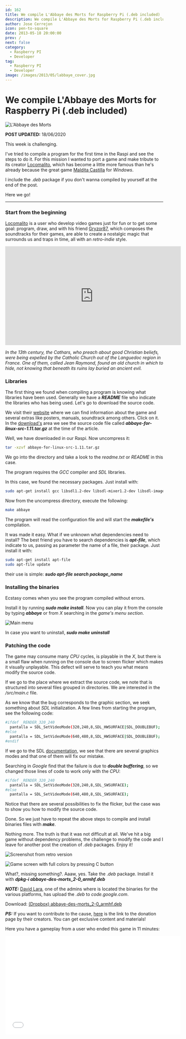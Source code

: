 ```yaml
---
id: 162
title: We compile L'Abbaye des Morts for Raspberry Pi (.deb included)
description: We compile L'Abbaye des Morts for Raspberry Pi (.deb included)
author: Jose Cerrejon
icon: pen-to-square
date: 2013-05-18 20:00:00
prev: /
next: false
category:
  - Raspberry PI
  - Developer
tag:
  - Raspberry PI
  - Developer
image: /images/2013/05/labbaye_cover.jpg
---
```


# We compile L'Abbaye des Morts for Raspberry Pi (.deb included)

![L'Abbaye des Morts](/images/2013/05/labbaye_cover.jpg)

**POST UPDATED:** 18/06/2020

This week is challenging.

I've tried to compile a program for the first time in the Raspi and see the steps to do it. For this mission I wanted to port a game and make tribute to its creator [Locomalito](http://www.locomalito.com), which has become a little more famous than he's already because the great game [Maldita Castilla](http://www.locomalito.com/maldita_castilla.php) for *Windows*.

I include the *.deb* package if you don't wanna compiled by yourself at the end of the post.

Here we go!

- - -
###  Start from the beginning

[Locomalito](http://www.locomalito.com/about.php) is a user who develop video games just for fun or to get some goal: program, draw, and with his friend [Gryzor87](http://www.gr87.com), which composes the soundtracks for their games, are able to create a nostalgic magic that surrounds us and traps in time, all with an *retro-indie* style.

<iframe width="560" height="315" src="https://www.youtube.com/embed/ryPeKEhhtlM" frameborder="0" allow="accelerometer; autoplay; encrypted-media; gyroscope; picture-in-picture" allowfullscreen></iframe>

*In the 13th century, the Cathars, who preach about good Christian beliefs, were being expelled by the Catholic Church out of the Languedoc region in France. One of them, called Jean Raymond, found an old church in which to hide, not knowing that beneath its ruins lay buried an ancient evil.*

###  Libraries

The first thing we found when compiling a program is knowing what libraries have been used. Generally we have a ***README*** file who indicate the libraries who has being used. Let's go to download the source code.

We visit their [website](http://www.locomalito.com/abbaye_des_morts.php) where we can find information about the game and several extras like posters, manuals, soundtrack among others. Click on it. In the [download's](http://code.google.com/p/abbaye-for-linux/downloads/list) area we see the source code file called ***abbaye-for-linux-src-1.11.tar.gz*** at the time of the article.

Well, we have downloaded in our Raspi. Now uncompress it:

```bash
tar -xzvf abbaye-for-linux-src-1.11.tar.gz
```

We go into the directory and take a look to the *readme.txt* or *README* in this case.

The program requires the *GCC* compiler and *SDL* libraries.

In this case, we found the necessary packages. Just install with:

```bash
sudo apt-get install gcc libsdl1.2-dev libsdl-mixer1.2-dev libsdl-image1.2-dev libsdl-ttf2.0-dev libsdl-gfx1.2-dev
```

Now from the uncompress directory, execute the following:

```bash
make abbaye
```

The program will read the configuration file and will start the ***makefile's*** compilation.

It was made it easy. What if we unknown what dependencies need to install? The best friend you have to search dependencies is ***apt-file***, which indicate to us, passing as parameter the name of a file, their package. Just install it with:

```bash
sudo apt-get install apt-file
sudo apt-file update
```

their use is simple: ***sudo apt-file search package_name***

###  Installing the binaries

Ecstasy comes when you see the program compiled without errors.

Install it by running ***sudo make install***. Now you can play it from the console by typing ***abbaye*** or from *X* searching in the *game's menu section*.

![Main menu](/images/2013/05/labbaye_main.jpg "Main menu")

In case you want to uninstall, ***sudo make uninstall***

###  Patching the code

The game may consume many *CPU* cycles, is playable in the *X*, but there is a small flaw when running on the console due to screen flicker which makes it visually unplayable. This defect will serve to teach you what means modify the source code.

If we go to the place where we extract the source code, we note that is structured into several files grouped in directories. We are interested in the */src/main.c*  file.

As we know that the bug corresponds to the graphic section, we seek something about *SDL* initialization. A few lines from starting the program, see the following code:

```bash
#ifdef _RENDER_320_240
  pantalla = SDL_SetVideoMode(320,240,8,SDL_HWSURFACE|SDL_DOUBLEBUF);
#else
  pantalla = SDL_SetVideoMode(640,480,8,SDL_HWSURFACE|SDL_DOUBLEBUF);
#endif
```

If we go to the SDL [documentation](http://www.libsdl.org/release/SDL-1.2.15/docs/html/sdlsetvideomode.html), we see that there are several graphics modes and that one of them will fix our mistake.

Searching in *Google* find that the failure is due to ***double buffering***, so we changed those lines of code to work only with the *CPU*:

```bash
#ifdef _RENDER_320_240
  pantalla = SDL_SetVideoMode(320,240,8,SDL_SWSURFACE);
#else
  pantalla = SDL_SetVideoMode(640,480,8,SDL_SWSURFACE);
```

Notice that there are several possibilities to fix the flicker, but the case was to show you how to modify the source code.

Done. So we just have to repeat the above steps to compile and install binaries files with ***make***.

Nothing more. The truth is that it was not difficult at all. We've hit a big game without dependency problems, the challenge to modify the code and I leave for another post the creation of *.deb* packages. Enjoy it!

![Screenshot from retro version](/images/2013/05/labbaye_screen1.jpg "Screenshot from retro version")

![Game screen with full colors by pressing C button](/images/2013/05/labbaye_screen_full.jpg "Game screen with full colors by pressing C button")

What?, missing something?. Aaaw, yes. Take the .*deb* package. Install it with ***dpkg-i abbaye-des-morts_2-0_armhf.deb***

***NOTE:*** [David Lara](https://twitter.com/nevat), one of the admins where is located the binaries for the various platforms, has upload the *.deb* to *code.google.com*.

Download: [(Dropbox) abbaye-des-morts_2-0_armhf.deb](https://www.dropbox.com/s/w8iz2q3us5eablk/abbaye-des-morts_2-0_armhf.deb?dl=0)

***PS:*** If you want to contribute to the cause, [here](http://www.locomalito.com/donate.php) is the link to the donation page by their creators. You can get exclusive content and materials!

Here you have a gameplay from a user who ended this game in 11 minutes:

<iframe width="560" height="315" src="//www.youtube.com/embed/_lTqSXxJsYQ" frameborder="0" allowfullscreen></iframe>